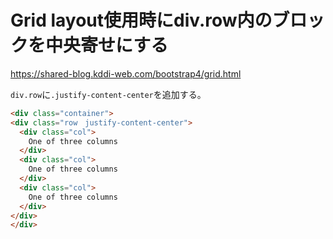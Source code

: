 # Grid layout使用時にdiv.row内のブロックを中央寄せにする

https://shared-blog.kddi-web.com/bootstrap4/grid.html

`div.row`に`.justify-content-center`を追加する。

```html
<div class="container">
<div class="row　justify-content-center">
  <div class="col">
    One of three columns
  </div>
  <div class="col">
    One of three columns
  </div>
  <div class="col">
    One of three columns
  </div>
</div>
</div>
```

